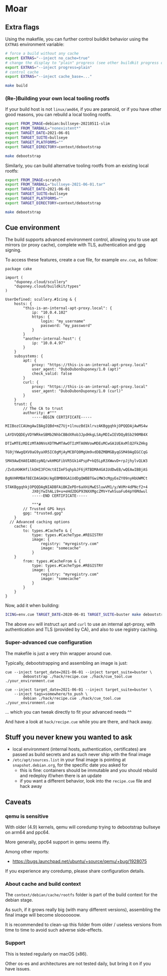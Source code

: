 # Moar

## Extra flags

Using the makefile, you can further control buildkit behavior using the `EXTRAS` environment variable:

```bash
# force a build without any cache
export EXTRAS="--inject no_cache=true"
# change the display to "plain" progress (see other buildkit progress options: plain, tty, auto)
export EXTRAS="--inject progress=plain"
# control cache
export EXTRAS="--inject cache_base=..."

make build
```

### (Re-)Building your own local tooling rootfs

If your build host is not `linux/amd64`, if you are paranoid, or if you have other good reasons,
you can rebuild a local tooling rootfs.

```bash
export FROM_IMAGE=debian:bullseye-20210511-slim
export FROM_TARBALL="nonexistent*"
export TARGET_DATE=2021-06-01
export TARGET_SUITE=bullseye
export TARGET_PLATFORMS=""
export TARGET_DIRECTORY=context/debootstrap

make debootstrap
```

Similarly, you can build alternative tooling rootfs from an existing local rootfs:

```bash
export FROM_IMAGE=scratch
export FROM_TARBALL="bullseye-2021-06-01.tar"
export TARGET_DATE=2021-06-01
export TARGET_SUITE=bullseye
export TARGET_PLATFORMS=""
export TARGET_DIRECTORY=context/debootstrap

make debootstrap
```

## Cue environment

The build supports advanced environment control, allowing you to use apt mirrors (or proxy cache), complete with TLS,
authentication and gpg signing.

To access these features, create a cue file, for example `env.cue`, as follow:

```cue
package cake

import (
	"duponey.cloud/scullery"
	"duponey.cloud/buildkit/types"
)

UserDefined: scullery.#Icing & {
	hosts: {
		"this-is-an-internal-apt-proxy.local": {
			ip: "10.0.4.102"
			https: {
				login: "my_username"
				password: "my_password"
			}
		}
		"another-internal-host": {
			ip: "10.0.4.97"
		}
	}
	subsystems: {
		apt: {
			proxy: "https://this-is-an-internal-apt-proxy.local"
			user_agent: "DuboDubonDuponey/1.0 (apt)"
			check_valid: false
		}
		curl: {
			proxy: "https://this-is-an-internal-apt-proxy.local"
			user_agent: "DuboDubonDuponey/1.0 (curl)"
		}
	}
	trust: {
		// The CA to trust
		authority: #"""
			-----BEGIN CERTIFICATE-----
			MIIBozCCAUmgAwIBAgIQBd+mZ7Uj+1lnuzBd1klrvzAKBggqhkjOPQQDAjAwMS4w
			LAYDVQQDEyVDYWRkeSBMb2NhbCBBdXRob3JpdHkgLSAyMDIwIEVDQyBSb290MB4X
			DTIwMTEzMDIzMTA0NVoXDTMwMTAwOTIzMTA0NVowMDEuMCwGA1UEAxMlQ2FkZHkg
			TG9jYWwgQXV0aG9yaXR5IC0gMjAyMCBFQ0MgUm9vdDBZMBMGByqGSM49AgEGCCqG
			SM49AwEHA0IABOzpNQ/wkHMGFibVR5Gk14PspP+kQ5LpR3XWwvD+rpJjhylvQLW3
			/ZvOzKHKHfilkOHI3FCHct8IImF5qhpbJF6jRTBDMA4GA1UdDwEB/wQEAwIBBjAS
			BgNVHRMBAf8ECDAGAQH/AgEBMB0GA1UdDgQWBBTGwiMW3cMgyEeZY09nyHbUWMCt
			5TAKBggqhkjOPQQDAgNIADBFAiBKZePDr6aXHiMwESluwVM1/y/WVMr4dPNcf2+4
			JX0jYwIhALi9+u+eHd2DGP93NXXMgcZMV+YwhSuaFu04pY6Mdwul
			-----END CERTIFICATE-----

			"""#
		// Trusted GPG keys
		gpg: "trusted.gpg"
	}
  // Advanced caching options
	cache: {
		to: types.#CacheTo & {
			type: types.#CacheType.#REGISTRY
			image: {
				registry: "myregistry.com"
				image: "somecache"
			}
    }
		from: types.#CacheFrom & {
			type: types.#CacheType.#REGISTRY
			image: {
				registry: "myregistry.com"
				image: "somecache"
			}
		}
	}
}
```

Now, add it when building:

```bash
ICING=env.cue TARGET_DATE=2020-06-01 TARGET_SUITE=buster make debootstrap
```

The above `env` will instruct `apt` and `curl` to use an internal apt-proxy, with authentication and TLS (provided by CA),
and also to use registry caching.

### Super-advanced cue configuration

The makefile is just a very thin wrapper around cue.

Typically, debootstrapping and assembling an image is just:

```
cue --inject target_date=2021-06-01 --inject target_suite=buster \
		debootstrap ./hack/recipe.cue ./hack/cue_tool.cue ./your_environment.cue

cue --inject target_date=2021-06-01 --inject target_suite=buster \
    --inject tags=somewhere/to_push \
		debian ./hack/recipe.cue ./hack/cue_tool.cue ./your_environment.cue
```

... which you can tweak directly to fit your advanced needs ^^

And have a look at `hack/recipe.cue` while you are there, and hack away.

## Stuff you never knew you wanted to ask

 * local environment (internal hosts, authentication, certificates) are passed as build secrets and as such never ship with the final image
 * `/etc/apt/sources.list` in your final image is pointing at `snapshot.debian.org`, for the specific date you asked for
   * this is fine: containers should be immutable and you should rebuild and redeploy if/when there is an update
   * if you want a different behavior, look into the `recipe.cue` file and hack away

## Caveats

### qemu is sensitive

With older (4.9) kernels, qemu will coredump trying to debootstrap bullseye on arm64 and ppc64.

More generally, ppc64 support in qemu seems iffy.

Among other reports: 
 * https://bugs.launchpad.net/ubuntu/+source/qemu/+bug/1928075

If you experience any coredump, please share configuration details.

### About cache and build context

The `context/debian/cache/rootfs` folder is part of the build context for the debian stage.

As such, if it grows really big (with many different versions), assembling the final image will become slooooooow.

It is recommended to clean-up this folder from older / useless versions from time to time to avoid such adverse side-effects.

### Support

This is tested regularly on macOS (x86).

Other os-es and architectures are not tested daily, but bring it on if you have issues.
